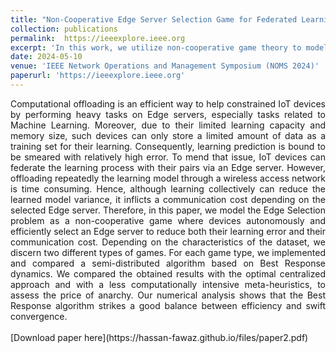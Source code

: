 ```yaml
---
title: "Non-Cooperative Edge Server Selection Game for Federated Learning in IoT"
collection: publications
permalink:  https://ieeexplore.ieee.org
excerpt: 'In this work, we utilize non-cooperative game theory to model the edge server selection problem.'
date: 2024-05-10
venue: 'IEEE Network Operations and Management Symposium (NOMS 2024)'
paperurl: 'https://ieeexplore.ieee.org'
---
```

<div style="text-align: justify;">
Computational offloading is an efficient way to help
constrained IoT devices by performing heavy tasks on Edge
servers, especially tasks related to Machine Learning. Moreover,
due to their limited learning capacity and memory size, such
devices can only store a limited amount of data as a training
set for their learning. Consequently, learning prediction is bound
to be smeared with relatively high error. To mend that issue,
IoT devices can federate the learning process with their pairs
via an Edge server. However, offloading repeatedly the learning
model through a wireless access network is time consuming.
Hence, although learning collectively can reduce the learned
model variance, it inflicts a communication cost depending on
the selected Edge server. Therefore, in this paper, we model
the Edge Selection problem as a non-cooperative game where
devices autonomously and efficiently select an Edge server to
reduce both their learning error and their communication cost.
Depending on the characteristics of the dataset, we discern two
different types of games. For each game type, we implemented and
compared a semi-distributed algorithm based on Best Response
dynamics. We compared the obtained results with the optimal
centralized approach and with a less computationally intensive
meta-heuristics, to assess the price of anarchy. Our numerical
analysis shows that the Best Response algorithm strikes a good
balance between efficiency and swift convergence.
</div>
<br>
[Download paper here](https://hassan-fawaz.github.io/files/paper2.pdf)

